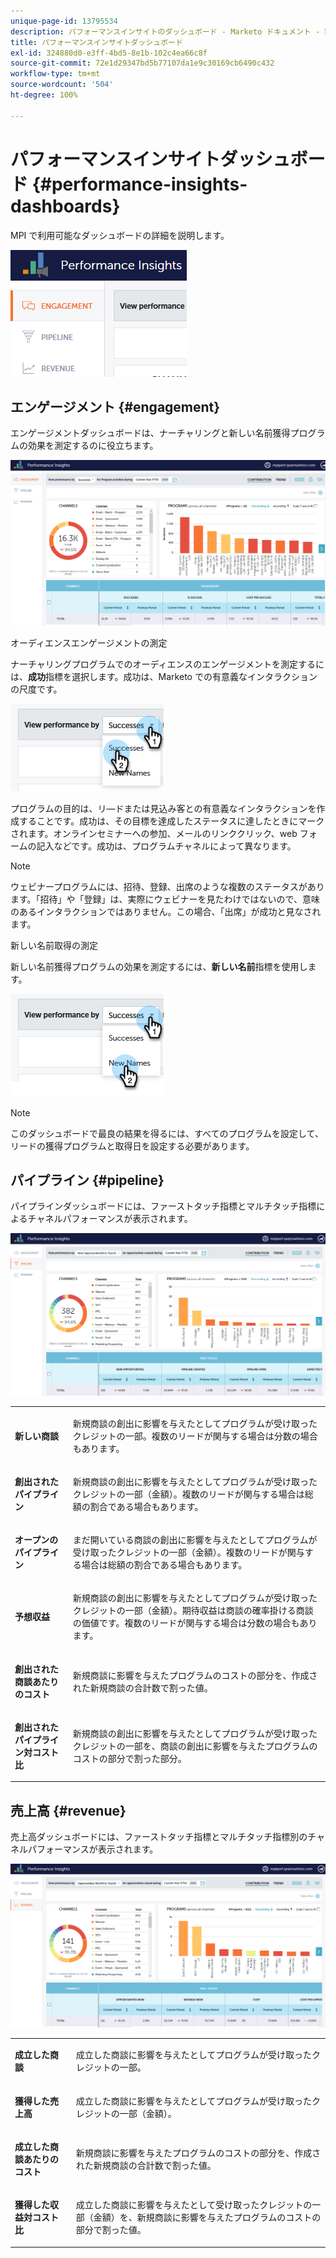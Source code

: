 ```yaml
---
unique-page-id: 13795534
description: パフォーマンスインサイトのダッシュボード - Marketo ドキュメント - 製品ドキュメント
title: パフォーマンスインサイトダッシュボード
exl-id: 324880d0-e3ff-4bd5-8e1b-102c4ea66c8f
source-git-commit: 72e1d29347bd5b77107da1e9c30169cb6490c432
workflow-type: tm+mt
source-wordcount: '504'
ht-degree: 100%

---
```


# パフォーマンスインサイトダッシュボード {#performance-insights-dashboards}

MPI で利用可能なダッシュボードの詳細を説明します。

![](assets/1-4.png)

## エンゲージメント {#engagement}

エンゲージメントダッシュボードは、ナーチャリングと新しい名前獲得プログラムの効果を測定するのに役立ちます。

![](assets/two-3.png)

オーディエンスエンゲージメントの測定

ナーチャリングプログラムでのオーディエンスのエンゲージメントを測定するには、**成功**&#x200B;指標を選択します。成功は、Marketo での有意義なインタラクションの尺度です。

![](assets/3-4.png)

プログラムの目的は、リ―ドまたは見込み客との有意義なインタラクションを作成することです。成功は、その目標を達成したステータスに達したときにマークされます。オンラインセミナーへの参加、メールのリンククリック、web フォームの記入などです。成功は、プログラムチャネルによって異なります。

>[!NOTE]
>
>ウェビナープログラムには、招待、登録、出席のような複数のステータスがあります。「招待」や「登録」は、実際にウェビナーを見たわけではないので、意味のあるインタラクションではありません。この場合、「出席」が成功と見なされます。

新しい名前取得の測定

新しい名前獲得プログラムの効果を測定するには、**新しい名前**&#x200B;指標を使用します。

![](assets/4-3.png)

>[!NOTE]
>
>このダッシュボードで最良の結果を得るには、すべてのプログラムを設定して、リードの獲得プログラムと取得日を設定する必要があります。

## パイプライン {#pipeline}

パイプラインダッシュボードには、ファーストタッチ指標とマルチタッチ指標によるチャネルパフォーマンスが表示されます。

![](assets/five-1.png)

<table> 
 <tbody> 
  <tr> 
   <td><p><strong>新しい商談</strong></p></td> 
   <td><p>新規商談の創出に影響を与えたとしてプログラムが受け取ったクレジットの一部。複数のリードが関与する場合は分数の場合もあります。</p></td> 
  </tr> 
  <tr> 
   <td><p><strong>創出されたパイプライン</strong></p></td> 
   <td><p>新規商談の創出に影響を与えたとしてプログラムが受け取ったクレジットの一部（金額）。複数のリードが関与する場合は総額の割合である場合もあります。</p></td> 
  </tr> 
  <tr> 
   <td><p><strong>オープンのパイプライン</strong></p></td> 
   <td><p>まだ開いている商談の創出に影響を与えたとしてプログラムが受け取ったクレジットの一部（金額）。複数のリードが関与する場合は総額の割合である場合もあります。</p></td> 
  </tr> 
  <tr> 
   <td><p><strong>予想収益</strong></p></td> 
   <td><p>新規商談の創出に影響を与えたとしてプログラムが受け取ったクレジットの一部（金額）。期待収益は商談の確率掛ける商談の価値です。複数のリードが関与する場合は分数の場合もあります。</p></td> 
  </tr> 
  <tr> 
   <td><p><strong>創出された商談あたりのコスト</strong></p></td> 
   <td><p>新規商談に影響を与えたプログラムのコストの部分を、作成された新規商談の合計数で割った値。</p></td> 
  </tr> 
  <tr> 
   <td><p><strong>創出されたパイプライン対コスト比</strong></p></td> 
   <td><p>新規商談の創出に影響を与えたとしてプログラムが受け取ったクレジットの一部を、商談の創出に影響を与えたプログラムのコストの部分で割った部分。</p></td> 
  </tr> 
 </tbody> 
</table>

## 売上高 {#revenue}

売上高ダッシュボードには、ファーストタッチ指標とマルチタッチ指標別のチャネルパフォーマンスが表示されます。

![](assets/six-1.png)

<table> 
 <tbody> 
  <tr> 
   <td><p><strong>成立した商談</strong></p></td> 
   <td><p>成立した商談に影響を与えたとしてプログラムが受け取ったクレジットの一部。</p></td> 
  </tr> 
  <tr> 
   <td><p><strong>獲得した売上高</strong></p></td> 
   <td><p>成立した商談に影響を与えたとしてプログラムが受け取ったクレジットの一部（金額）。</p></td> 
  </tr> 
  <tr> 
   <td><p><strong>成立した商談あたりのコスト</strong></p></td> 
   <td><p>新規商談に影響を与えたプログラムのコストの部分を、作成された新規商談の合計数で割った値。</p></td> 
  </tr> 
  <tr> 
   <td><p><strong>獲得した収益対コスト比</strong></p></td> 
   <td><p>成立した商談に影響を与えたとして受け取ったクレジットの一部（金額）を、新規商談に影響を与えたプログラムのコストの部分で割った値。</p></td> 
  </tr> 
 </tbody> 
</table>
